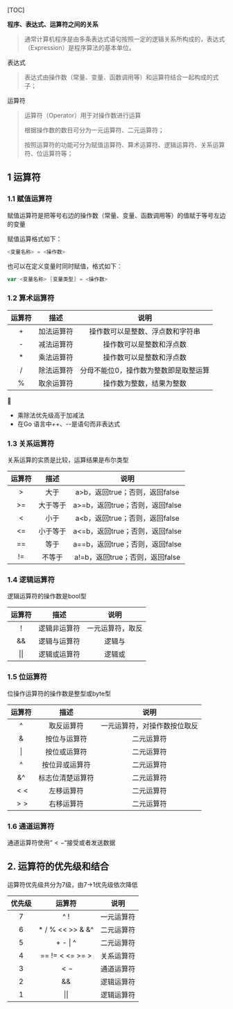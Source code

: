 [TOC]

**程序、表达式、运算符之间的关系**

> 通常计算机程序是由多条表达式语句按照一定的逻辑关系所构成的，表达式（Expression）是程序算法的基本单位。

表达式

> 表达式由操作数（常量、变量、函数调用等）和运算符结合一起构成的式子；

运算符

> 运算符（Operator）用于对操作数进行运算
>
> 根据操作数的数目可分为一元运算符、二元运算符；
>
> 按照运算符的功能可分为赋值运算符、算术运算符、逻辑运算符、关系运算符、位运算符等；

## 1 运算符

### 1.1 赋值运算符

赋值运算符是把等号右边的操作数（常量、变量、函数调用等）的值赋于等号左边的变量

赋值运算格式如下：

```go
<变量名称> = <操作数>
```

也可以在定义变量时同时赋值，格式如下：

```go
var <变量名称> [变量类型] = <操作数>
```

### 1.2 算术运算符

| 运算符 |    描述    |                 说明                  |
| :----: | :--------: | :-----------------------------------: |
|   +    | 加法运算符 |   操作数可以是整数、浮点数和字符串    |
|   -    | 减法运算符 |       操作数可以是整数和浮点数        |
|   *    | 乘法运算符 |       操作数可以是整数和浮点数        |
|   /    | 除法运算符 | 分母不能位0，操作数为整数即是取整运算 |
|   %    | 取余运算符 |       操作数为整数，结果为整数        |

👣

- 乘除法优先级高于加减法
- 在Go 语言中++、--是语句而非表达式

### 1.3 关系运算符

关系运算的实质是比较，运算结果是布尔类型

| 运算符 |   描述   |              说明               |
| :----: | :------: | :-----------------------------: |
|   >    |   大于   | a>b，返回true；否则，返回false  |
|   >=   | 大于等于 | a>=b，返回true；否则，返回false |
|   <    |   小于   | a<b，返回true；否则，返回false  |
|   <=   | 小于等于 | a<=b，返回true；否则，返回false |
|   ==   |   等于   | a==b，返回true；否则，返回false |
|   !=   |  不等于  | a!=b，返回true；否则，返回false |

### 1.4 逻辑运算符

逻辑运算符的操作数是bool型

| 运算符 |     描述     |       说明       |
| :----: | :----------: | :--------------: |
|   ！   | 逻辑非运算符 | 一元运算符，取反 |
|   &&   | 逻辑与运算符 |      逻辑与      |
|  \|\|  | 逻辑或运算符 |      逻辑或      |

### 1.5 位运算符

位操作运算符的操作数是整型或byte型

| 运算符 |       描述       |             说明             |
| :----: | :--------------: | :--------------------------: |
|   ^    |    取反运算符    | 一元运算符，对操作数按位取反 |
|   &    |   按位与运算符   |          二元运算符          |
|   \|   |   按位或运算符   |          二元运算符          |
|   ^    |  按位异或运算符  |          二元运算符          |
|   &^   | 标志位清楚运算符 |          二元运算符          |
|  $<<$  |    左移运算符    |          二元运算符          |
|  $>>$  |    右移运算符    |          二元运算符          |

### 1.6 通道运算符

通道运算符使用“$<-$“接受或者发送数据

## 2. 运算符的优先级和结合

运算符优先级共分为7级，由7->1优先级依次降低

| 优先级 |      运算符      |    说明    |
| :----: | :--------------: | :--------: |
|   7    |       ^ !        | 一元运算符 |
|   6    | * / % << >> & &^ | 二元运算符 |
|   5    |     + - \| ^     | 二元运算符 |
|   4    | == != < <= >= >  | 关系运算符 |
|   3    |       $<-$       | 通道运算符 |
|   2    |        &&        | 逻辑运算符 |
|   1    |       \|\|       | 逻辑运算符 |

